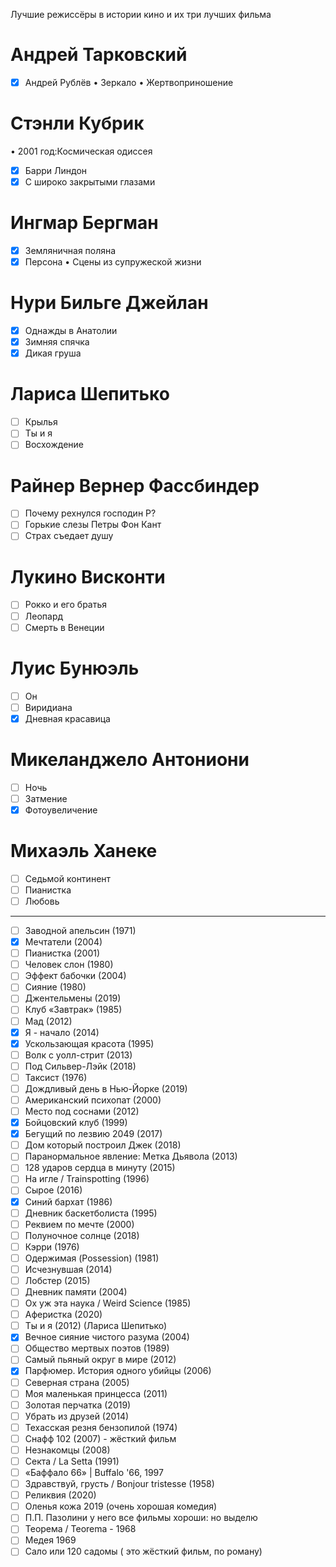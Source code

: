 Лучшие режиссёры в истории кино и их три лучших фильма

# Андрей Тарковский
- [x] Андрей Рублёв 
• Зеркало 
• Жертвоприношение

# Стэнли Кубрик
• 2001 год:Космическая одиссея
- [x] Барри Линдон 
- [x] С широко закрытыми глазами

# Ингмар Бергман
- [x] Земляничная поляна 
- [x] Персона
• Сцены из супружеской жизни

# Нури Бильге Джейлан 
- [x] Однажды в Анатолии
- [x] Зимняя спячка 
- [x] Дикая груша

# Лариса Шепитько 
- [ ] Крылья 
- [ ] Ты и я
- [ ] Восхождение

# Райнер Вернер Фассбиндер
- [ ] Почему рехнулся господин Р? 
- [ ] Горькие слезы Петры Фон Кант
- [ ] Страх съедает душу

# Лукино Висконти 
- [ ] Рокко и его братья 
- [ ] Леопард
- [ ] Смерть в Венеции 

# Луис Бунюэль
- [ ] Он 
- [ ] Виридиана
- [x] Дневная красавица

# Микеланджело Антониони 
- [ ] Ночь
- [ ] Затмение
- [x] Фотоувеличение

# Михаэль Ханеке 
- [ ] Седьмой континент
- [ ] Пианистка 
- [ ] Любовь

---
- [ ] Заводной апельсин (1971)
- [x] Мечтатели (2004)
- [ ] Пианистка (2001)
- [ ] Человек слон (1980)
- [ ] Эффект бабочки (2004)
- [ ] Сияние (1980)
- [ ] Джентельмены (2019)
- [ ] Клуб «Завтрак» (1985)
- [ ] Мад (2012)
- [x] Я - начало (2014)
- [x] Ускользающая красота (1995)
- [ ] Волк с уолл-стрит (2013)
- [ ] Под Сильвер-Лэйк (2018)
- [ ] Таксист (1976)
- [ ] Дождливый день в Нью-Йорке (2019)
- [ ] Американский психопат (2000)
- [ ] Место под соснами (2012)
- [x] Бойцовский клуб (1999)
- [x] Бегущий по лезвию 2049 (2017)
- [ ] Дом который построил Джек (2018)
- [ ] Паранормальное явление: Метка Дьявола (2013)
- [ ] 128 ударов сердца в минуту (2015)
- [ ] На игле / Trainspotting (1996)
- [ ] Сырое (2016)
- [x] Синий бархат (1986)
- [ ] Дневник баскетболиста (1995)
- [ ] Реквием по мечте (2000)
- [ ] Полуночное солнце (2018)
- [ ] Кэрри (1976)
- [ ] Одержимая (Possession) (1981)
- [ ] Исчезнувшая (2014)
- [ ] Лобстер (2015)
- [ ] Дневник памяти (2004)
- [ ] Ох уж эта наука / Weird Science (1985)
- [ ] Аферистка (2020)
- [ ] Ты и я (2012) (Лариса Шепитько)
- [x] Вечное сияние чистого разума (2004)
- [ ] Общество мертвых поэтов (1989)
- [ ] Самый пьяный округ в мире (2012)
- [x] Парфюмер. История одного убийцы (2006)
- [ ] Северная страна (2005)
- [ ] Моя маленькая принцесса (2011)
- [ ] Золотая перчатка (2019)
- [ ] Убрать из друзей (2014)
- [ ] Техасская резня бензопилой (1974)
- [ ] Снафф 102 (2007) - жёсткий фильм
- [ ] Незнакомцы (2008)
- [ ] Секта / La Setta (1991)
- [ ] «Баффало 66» | Buffalo '66, 1997
- [ ] Здравствуй, грусть / Bonjour tristesse (1958)
- [ ] Реликвия (2020)
- [ ] Оленья кожа 2019 (очень хорошая комедия)
- [ ] П.П. Пазолини у него все фильмы хороши: но выделю
- [ ] Теорема / Teorema - 1968
- [ ] Медея 1969
- [ ] Сало или 120 садомы ( это жёсткий фильм, по роману)
